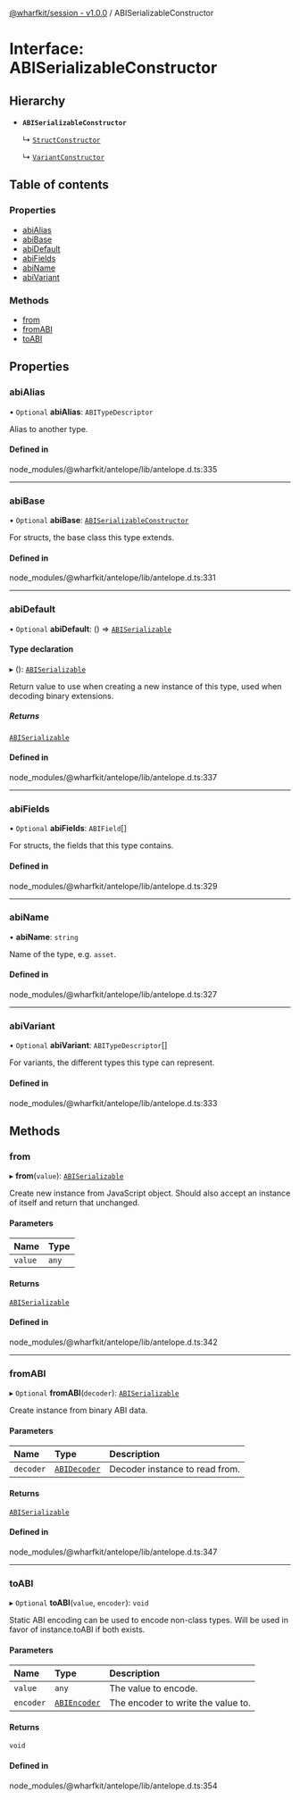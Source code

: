 [@wharfkit/session - v1.0.0](/docs/testREADME.md) / ABISerializableConstructor

# Interface: ABISerializableConstructor

## Hierarchy

- **`ABISerializableConstructor`**

  ↳ [`StructConstructor`](/docs/testinterfaces/StructConstructor.md)

  ↳ [`VariantConstructor`](/docs/testinterfaces/VariantConstructor.md)

## Table of contents

### Properties

- [abiAlias](/docs/testinterfaces/ABISerializableConstructor.md#abialias)
- [abiBase](/docs/testinterfaces/ABISerializableConstructor.md#abibase)
- [abiDefault](/docs/testinterfaces/ABISerializableConstructor.md#abidefault)
- [abiFields](/docs/testinterfaces/ABISerializableConstructor.md#abifields)
- [abiName](/docs/testinterfaces/ABISerializableConstructor.md#abiname)
- [abiVariant](/docs/testinterfaces/ABISerializableConstructor.md#abivariant)

### Methods

- [from](/docs/testinterfaces/ABISerializableConstructor.md#from)
- [fromABI](/docs/testinterfaces/ABISerializableConstructor.md#fromabi)
- [toABI](/docs/testinterfaces/ABISerializableConstructor.md#toabi)

## Properties

### abiAlias

• `Optional` **abiAlias**: `ABITypeDescriptor`

Alias to another type.

#### Defined in

node_modules/@wharfkit/antelope/lib/antelope.d.ts:335

___

### abiBase

• `Optional` **abiBase**: [`ABISerializableConstructor`](/docs/testinterfaces/ABISerializableConstructor.md)

For structs, the base class this type extends.

#### Defined in

node_modules/@wharfkit/antelope/lib/antelope.d.ts:331

___

### abiDefault

• `Optional` **abiDefault**: () => [`ABISerializable`](/docs/testREADME.md#abiserializable)

#### Type declaration

▸ (): [`ABISerializable`](/docs/testREADME.md#abiserializable)

Return value to use when creating a new instance of this type, used when decoding binary extensions.

##### Returns

[`ABISerializable`](/docs/testREADME.md#abiserializable)

#### Defined in

node_modules/@wharfkit/antelope/lib/antelope.d.ts:337

___

### abiFields

• `Optional` **abiFields**: `ABIField`[]

For structs, the fields that this type contains.

#### Defined in

node_modules/@wharfkit/antelope/lib/antelope.d.ts:329

___

### abiName

• **abiName**: `string`

Name of the type, e.g. `asset`.

#### Defined in

node_modules/@wharfkit/antelope/lib/antelope.d.ts:327

___

### abiVariant

• `Optional` **abiVariant**: `ABITypeDescriptor`[]

For variants, the different types this type can represent.

#### Defined in

node_modules/@wharfkit/antelope/lib/antelope.d.ts:333

## Methods

### from

▸ **from**(`value`): [`ABISerializable`](/docs/testREADME.md#abiserializable)

Create new instance from JavaScript object.
Should also accept an instance of itself and return that unchanged.

#### Parameters

| Name | Type |
| :------ | :------ |
| `value` | `any` |

#### Returns

[`ABISerializable`](/docs/testREADME.md#abiserializable)

#### Defined in

node_modules/@wharfkit/antelope/lib/antelope.d.ts:342

___

### fromABI

▸ `Optional` **fromABI**(`decoder`): [`ABISerializable`](/docs/testREADME.md#abiserializable)

Create instance from binary ABI data.

#### Parameters

| Name | Type | Description |
| :------ | :------ | :------ |
| `decoder` | [`ABIDecoder`](/docs/testclasses/ABIDecoder.md) | Decoder instance to read from. |

#### Returns

[`ABISerializable`](/docs/testREADME.md#abiserializable)

#### Defined in

node_modules/@wharfkit/antelope/lib/antelope.d.ts:347

___

### toABI

▸ `Optional` **toABI**(`value`, `encoder`): `void`

Static ABI encoding can be used to encode non-class types.
Will be used in favor of instance.toABI if both exists.

#### Parameters

| Name | Type | Description |
| :------ | :------ | :------ |
| `value` | `any` | The value to encode. |
| `encoder` | [`ABIEncoder`](/docs/testclasses/ABIEncoder.md) | The encoder to write the value to. |

#### Returns

`void`

#### Defined in

node_modules/@wharfkit/antelope/lib/antelope.d.ts:354
